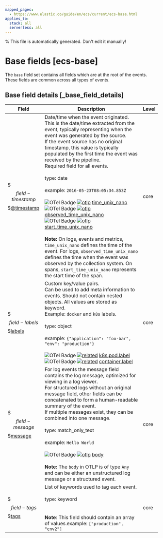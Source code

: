 ```yaml
---
mapped_pages:
  - https://www.elastic.co/guide/en/ecs/current/ecs-base.html
applies_to:
  stack: all
  serverless: all
---
```


% This file is automatically generated. Don't edit it manually!

# Base fields [ecs-base]

The `base` field set contains all fields which are at the root of the events. These fields are common across all types of events.

## Base field details [_base_field_details]

| Field | Description | Level |
| --- | --- | --- |
| $$$field-timestamp$$$[@timestamp](#field-timestamp) |Date/time when the event originated.<br>This is the date/time extracted from the event, typically representing when the event was generated by the source.<br>If the event source has no original timestamp, this value is typically populated by the first time the event was received by the pipeline.<br>Required field for all events.<br><br>type: date<br><br>example: `2016-05-23T08:05:34.853Z`<br><br>![OTel Badge](https://img.shields.io/badge/OpenTelemetry-4a5ca6?style=flat&logo=opentelemetry) [![otlp](https://img.shields.io/badge/OTLP-ffdcb2?style=flat)](/reference/ecs-opentelemetry.md#ecs-opentelemetry-relation) [time_unix_nano](https://github.com/search?q=repo%3Aopen-telemetry%2Fopentelemetry-proto+%22\+time_unix_nano+%22&type=code)<br>![OTel Badge](https://img.shields.io/badge/OpenTelemetry-4a5ca6?style=flat&logo=opentelemetry) [![otlp](https://img.shields.io/badge/OTLP-ffdcb2?style=flat)](/reference/ecs-opentelemetry.md#ecs-opentelemetry-relation) [observed_time_unix_nano](https://github.com/search?q=repo%3Aopen-telemetry%2Fopentelemetry-proto+%22\+observed_time_unix_nano+%22&type=code)<br>![OTel Badge](https://img.shields.io/badge/OpenTelemetry-4a5ca6?style=flat&logo=opentelemetry) [![otlp](https://img.shields.io/badge/OTLP-ffdcb2?style=flat)](/reference/ecs-opentelemetry.md#ecs-opentelemetry-relation) [start_time_unix_nano](https://github.com/search?q=repo%3Aopen-telemetry%2Fopentelemetry-proto+%22\+start_time_unix_nano+%22&type=code)<br><br>**Note:** On logs, events and metrics, `time_unix_nano` defines the time of the event. For logs, `observed_time_unix_nano` defines the time when the event was observed by the collection system. On spans, `start_time_unix_nano` represents the start time of the span.| core |
| $$$field-labels$$$[labels](#field-labels) |Custom key/value pairs.<br>Can be used to add meta information to events. Should not contain nested objects. All values are stored as keyword.<br>Example: `docker` and `k8s` labels.<br><br>type: object<br><br>example: `{"application": "foo-bar", "env": "production"}`<br><br>![OTel Badge](https://img.shields.io/badge/OpenTelemetry-4a5ca6?style=flat&logo=opentelemetry) [![related](https://img.shields.io/badge/related-efc20d?style=flat)](/reference/ecs-opentelemetry.md#ecs-opentelemetry-relation) [k8s.pod.label](https://opentelemetry.io/docs/specs/semconv/attributes-registry/k8s/#k8s-pod-label)<br>![OTel Badge](https://img.shields.io/badge/OpenTelemetry-4a5ca6?style=flat&logo=opentelemetry) [![related](https://img.shields.io/badge/related-efc20d?style=flat)](/reference/ecs-opentelemetry.md#ecs-opentelemetry-relation) [container.label](https://opentelemetry.io/docs/specs/semconv/attributes-registry/container/#container-label)| core |
| $$$field-message$$$[message](#field-message) |For log events the message field contains the log message, optimized for viewing in a log viewer.<br>For structured logs without an original message field, other fields can be concatenated to form a human-readable summary of the event.<br>If multiple messages exist, they can be combined into one message.<br><br>type: match_only_text<br><br>example: `Hello World`<br><br>![OTel Badge](https://img.shields.io/badge/OpenTelemetry-4a5ca6?style=flat&logo=opentelemetry) [![otlp](https://img.shields.io/badge/OTLP-ffdcb2?style=flat)](/reference/ecs-opentelemetry.md#ecs-opentelemetry-relation) [body](https://github.com/search?q=repo%3Aopen-telemetry%2Fopentelemetry-proto+%22\+body+%22&type=code)<br><br>**Note:** The `body` in OTLP is of type `Any` and can be either an unstructured log message or a structured event.| core |
| $$$field-tags$$$[tags](#field-tags) |List of keywords used to tag each event.<br><br>type: keyword<br><br><br>**Note**: This field should contain an array of values.example: `["production", "env2"]`<br>| core |


